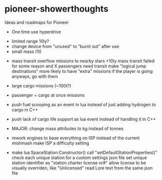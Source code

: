 # pioneer-showerthoughts
Ideas and roadmaps for Pioneer


* One time use hyperdrive
- limited range 10ly?
- change device from "unused" to "burnt out" after use
- small mass (1t)


* mass transit overflow missions to nearby stars <10ly
    mass transit failed for some reason and X passengers need transit
    make "logical jump destinations" more likely to have "extra" missions
    if the player is going anyways, go with them


* large cargo missions (~100t?)

* passenger + cargo at once missions

* push fuel scooping as an event in lua instead of just adding hydrogen to cargo in C++

* push lack of cargo life support as lua event instead of handling it in C++

* MAJOR: change mass attributes to kg instead of tonnes

* rework engines to base everything on ISP instead of the current mishmash
    make ISP a difficulty setting

* make lua SpaceStation:Constructor() call "setDefaultStationProperties()"
    check each unique station for a custom settings json file
    set unique station identifier as "station charter license nr#"
    allow license to be visually overriden, like "Unlicensed"
    read Lore text from the same json file